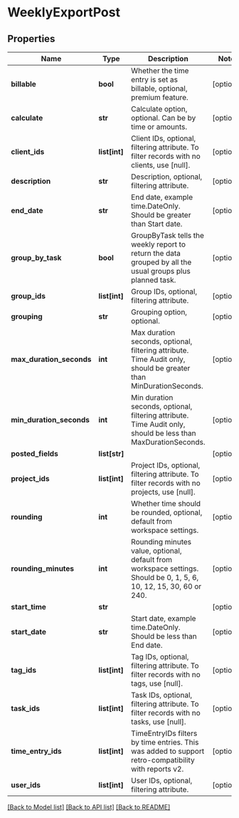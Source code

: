 # WeeklyExportPost

## Properties

Name | Type | Description | Notes
------------ | ------------- | ------------- | -------------
**billable** | **bool** | Whether the time entry is set as billable, optional, premium feature. | [optional] 
**calculate** | **str** | Calculate option, optional. Can be by time or amounts. | [optional] 
**client_ids** | **list[int]** | Client IDs, optional, filtering attribute. To filter records with no clients, use [null]. | [optional] 
**description** | **str** | Description, optional, filtering attribute. | [optional] 
**end_date** | **str** | End date, example time.DateOnly. Should be greater than Start date. | [optional] 
**group_by_task** | **bool** | GroupByTask tells the weekly report to return the data grouped by all the usual groups plus planned task. | [optional] 
**group_ids** | **list[int]** | Group IDs, optional, filtering attribute. | [optional] 
**grouping** | **str** | Grouping option, optional. | [optional] 
**max_duration_seconds** | **int** | Max duration seconds, optional, filtering attribute. Time Audit only, should be greater than MinDurationSeconds. | [optional] 
**min_duration_seconds** | **int** | Min duration seconds, optional, filtering attribute. Time Audit only, should be less than MaxDurationSeconds. | [optional] 
**posted_fields** | **list[str]** |  | [optional] 
**project_ids** | **list[int]** | Project IDs, optional, filtering attribute. To filter records with no projects, use [null]. | [optional] 
**rounding** | **int** | Whether time should be rounded, optional, default from workspace settings. | [optional] 
**rounding_minutes** | **int** | Rounding minutes value, optional, default from workspace settings. Should be 0, 1, 5, 6, 10, 12, 15, 30, 60 or 240. | [optional] 
**start_time** | **str** |  | [optional] 
**start_date** | **str** | Start date, example time.DateOnly. Should be less than End date. | [optional] 
**tag_ids** | **list[int]** | Tag IDs, optional, filtering attribute. To filter records with no tags, use [null]. | [optional] 
**task_ids** | **list[int]** | Task IDs, optional, filtering attribute. To filter records with no tasks, use [null]. | [optional] 
**time_entry_ids** | **list[int]** | TimeEntryIDs filters by time entries. This was added to support retro-compatibility with reports v2. | [optional] 
**user_ids** | **list[int]** | User IDs, optional, filtering attribute. | [optional] 

[[Back to Model list]](../README.md#documentation-for-models) [[Back to API list]](../README.md#documentation-for-api-endpoints) [[Back to README]](../README.md)



